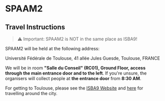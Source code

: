 # SPAAM2

## Travel Instructions

> :warning: Important: SPAAM2 is NOT in the same place as ISBA9!

SPAAM2 will be held at the following address:

Université Fédérale de Toulouse,
41 allée Jules Guesde,
Toulouse, FRANCE

We will be in room **"Salle  du  Conseil" (RC01), Ground Floor, access through the main entrance door and to the left**. If you're unsure, the organisers will collect people at **the entrance door** from **8:30 AM**.

For getting to Toulouse, please see the [ISBA9 Website](https://isba9.sciencesconf.org/resource/page/id/6) and [here](https://isba9.sciencesconf.org/resource/page/id/14) for travelling around the city.
